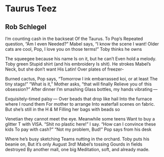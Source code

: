 # Taurus Teez
## Rob Schlegel
I’m counting cash in the backseat
Of the Taurus. To Pop’s
Repeated question, “Am I even
Needed?” Mabel says, “I know the scene
I want! Older cats are cool, Pop,
I love you on those terms!”
Toby thinks he owns

The squeegee because his name
Is on it, but he can’t
Even hold a melody. Toby green
Stupid shirt (and his embroidery
Is shit). He strokes Mabel’s
Neck, but she don’t want
His Latin! Over plates of freezer-

Burned cactus, Pop says, “Tomorrow
I ink embarrassed koi, or at least
The tiny stags!” “What is it,”
Mother asks, “that will finally
Relieve you of  this obsession?”
After dinner I’m smashing
Glass bottles, my hands vibrating —

Exquisitely-timed palsy —
Over beads that drop like hail
Into the furnace where I round them
For mother to arrange
Into waterfall scenes on fabric.
But she’s still in the H _&_ M
Filling her bags with beads so

Venetian they cannot meet the eye.
Meanwhile some teens
Want to buy a glitter T with VISA.
“Shit no plastic here!” I say.
“How can I convince these kids
To pay with cash?” “Not my problem,
Bud!” Pop says from his desk

Where he’s busy sketching
Teams nutting in the orchard.
Toby puts his beanie on,
But it’s only August 3rd! Mabel’s tossing
Gourds in fields destroyed
By another mall, one big
Meditation, soft, and already made.